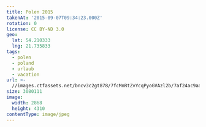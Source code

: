 ```yaml
---
title: Polen 2015
takenAt: '2015-09-07T09:34:23.000Z'
rotation: 0
license: CC BY-ND 3.0
geo:
  lat: 54.210333
  lng: 21.735833
tags:
  - polen
  - poland
  - urlaub
  - vacation
url: >-
  //images.ctfassets.net/bncv3c2gt878/7fcMnRtZvYcqPyoGVAzl2b/7af24ac9aa24cb0cc8a48552dba1adfc/polen-2015_25836725722_o
size: 3080111
image:
  width: 2868
  height: 4310
contentType: image/jpeg
---
```


